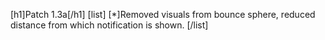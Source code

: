 [h1]Patch 1.3a[/h1]
[list]
[*]Removed visuals from bounce sphere, reduced distance from which notification is shown.
[/list]